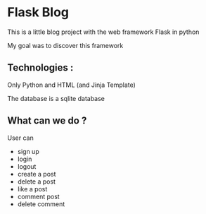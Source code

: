 # Flask Blog

This is a little blog project with the web framework Flask in python

My goal was to discover this framework

## Technologies :

Only Python and HTML (and Jinja Template)

The database is a sqlite database

## What can we do ?

User can 
- sign up
- login
- logout
- create a post
- delete a post
- like a post
- comment post
- delete comment

